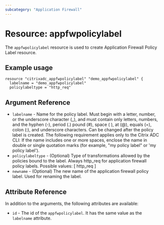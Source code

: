 ```yaml
---
subcategory: "Application Firewall"
---
```


# Resource: appfwpolicylabel

The `appfwpolicylabel` resource is used to create Application Firewall Policy Label resource.

## Example usage

``` hcl
resource "citrixadc_appfwpolicylabel" "demo_appfwpolicylabel" {
  labelname = "demo_appfwpolicylabel"
  policylabeltype = "http_req"
```

## Argument Reference

* `labelname` - Name for the policy label. Must begin with a letter, number, or the underscore character (_), and must contain only letters, numbers, and the hyphen (-), period (.) pound (#), space ( ), at (@), equals (=), colon (:), and underscore characters. Can be changed after the policy label is created. The following requirement applies only to the Citrix ADC CLI: If the name includes one or more spaces, enclose the name in double or single quotation marks (for example, "my policy label" or 'my policy label').
* `policylabeltype` - (Optional) Type of transformations allowed by the policies bound to the label. Always http_req for application firewall policy labels. Possible values: [ http_req ]
* `newname` - (Optional) The new name of the application firewall policy label. Used for renaming the label.

## Attribute Reference

In addition to the arguments, the following attributes are available:

* `id` - The id of the `appfwpolicylabel`. It has the same value as the `labelname` attribute.
